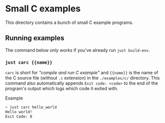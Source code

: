# Small C examples

This directory contains a bunch of small C example programs.

## Running examples

The command below _only works_ if you've already run `just build-env`.

### `just carc {{name}}`

`carc` is short for *"compile and run C example"* and `{{name}}` is the name of the C source file (without `.c` extension) in the `./examples/c/` directory. This command also automatically appends `Exit code: <code>` to the end of the program's output which logs which code it exited with.

Example

```sh
> just carc hello_world
Hello world!
Exit Code: 0
```
